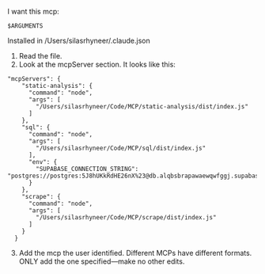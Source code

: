 I want this mcp:

```
$ARGUMENTS
```

Installed in /Users/silasrhyneer/.claude.json

1. Read the file. 
2. Look at the mcpServer section. It looks like this:
```
"mcpServers": {
    "static-analysis": {
      "command": "node",
      "args": [
        "/Users/silasrhyneer/Code/MCP/static-analysis/dist/index.js"
      ]
    },
    "sql": {
      "command": "node",
      "args": [
        "/Users/silasrhyneer/Code/MCP/sql/dist/index.js"
      ],
      "env": {
        "SUPABASE_CONNECTION_STRING": "postgres://postgres:5J8hUKkRdHE26nX%23@db.alqbsbrapawaewqwfggj.supabase.co:6543/postgres"
      }
    },
    "scrape": {
      "command": "node",
      "args": [
        "/Users/silasrhyneer/Code/MCP/scrape/dist/index.js"
      ]
    }
  }
```
3. Add the mcp the user identified. Different MCPs have different formats. ONLY add the one specified—make no other edits.
